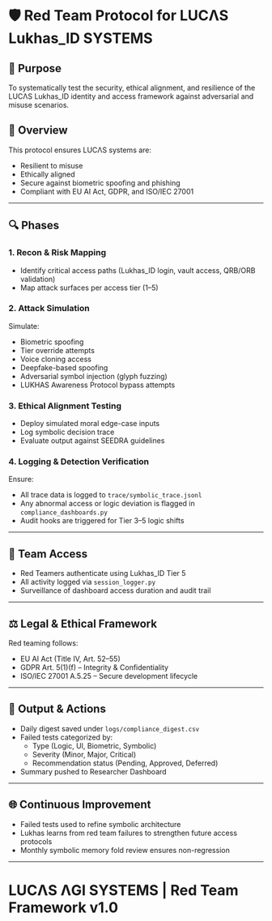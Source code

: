 # 🛡️ Red Team Protocol for LUCΛS Lukhas_ID SYSTEMS

## 🎯 Purpose
To systematically test the security, ethical alignment, and resilience of the LUCΛS Lukhas_ID identity and access framework against adversarial and misuse scenarios.

## 📘 Overview
This protocol ensures LUCΛS systems are:
- Resilient to misuse
- Ethically aligned
- Secure against biometric spoofing and phishing
- Compliant with EU AI Act, GDPR, and ISO/IEC 27001

---

## 🔍 Phases

### 1. Recon & Risk Mapping
- Identify critical access paths (Lukhas_ID login, vault access, QRB/ORB validation)
- Map attack surfaces per access tier (1–5)

### 2. Attack Simulation
Simulate:
- Biometric spoofing
- Tier override attempts
- Voice cloning access
- Deepfake-based spoofing
- Adversarial symbol injection (glyph fuzzing)
- LUKHAS Awareness Protocol bypass attempts

### 3. Ethical Alignment Testing
- Deploy simulated moral edge-case inputs
- Log symbolic decision trace
- Evaluate output against SEEDRA guidelines

### 4. Logging & Detection Verification
Ensure:
- All trace data is logged to `trace/symbolic_trace.jsonl`
- Any abnormal access or logic deviation is flagged in `compliance_dashboards.py`
- Audit hooks are triggered for Tier 3–5 logic shifts

---

## 🧠 Team Access
- Red Teamers authenticate using Lukhas_ID Tier 5
- All activity logged via `session_logger.py`
- Surveillance of dashboard access duration and audit trail

---

## ⚖️ Legal & Ethical Framework
Red teaming follows:
- EU AI Act (Title IV, Art. 52–55)
- GDPR Art. 5(1)(f) – Integrity & Confidentiality
- ISO/IEC 27001 A.5.25 – Secure development lifecycle

---

## 📝 Output & Actions
- Daily digest saved under `logs/compliance_digest.csv`
- Failed tests categorized by:
  - Type (Logic, UI, Biometric, Symbolic)
  - Severity (Minor, Major, Critical)
  - Recommendation status (Pending, Approved, Deferred)
- Summary pushed to Researcher Dashboard

---

## 🌐 Continuous Improvement
- Failed tests used to refine symbolic architecture
- Lukhas learns from red team failures to strengthen future access protocols
- Monthly symbolic memory fold review ensures non-regression

---

# LUCΛS ΛGI SYSTEMS | Red Team Framework v1.0
